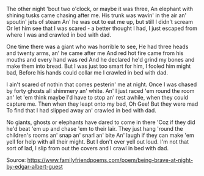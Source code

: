 The other night 'bout two o'clock, or maybe it was three,
An elephant with shining tusks came chasing after me.
His trunk was wavin' in the air an'  spoutin' jets of steam
An' he was out to eat me up, but still I didn't scream
Or let him see that I was scared - a better thought I had,
I just escaped from where I was and crawled in bed with dad.

One time there was a giant who was horrible to see,
He had three heads and twenty arms, an' he came after me
And red hot fire came from his mouths and every hand was red
And he declared he'd grind my bones and make them into bread.
But I was just too smart for him, I fooled him might bad,
Before his hands could collar me I crawled in bed with dad.

I ain't scared of nothin that comes pesterin' me at night.
Once I was chased by forty ghosts all shimmery an' white.
An' I just raced 'em round the room an' let 'em think maybe
I'd have to stop an' rest awhile, when they could capture me.
Then when they leapt onto my bed, Oh Gee! But they were mad
To find that I had slipped away an' crawled in bed with dad.

No giants, ghosts or elephants have dared to come in there
'Coz if they did he'd beat 'em up and chase 'em to their lair.
They just hang 'round the children's rooms
an' snap an' snarl an' bite
An' laugh if they can make 'em yell
for help with all their might.
But I don't ever yell out loud. I'm not that sort of lad,
I slip from out the covers and I crawl in bed with dad.

Source: https://www.familyfriendpoems.com/poem/being-brave-at-night-by-edgar-albert-guest
